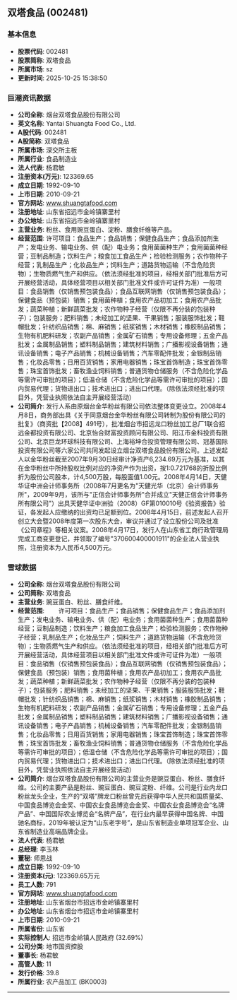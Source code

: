 ## 双塔食品 (002481)

### 基本信息

- **股票代码**: 002481
- **股票简称**: 双塔食品
- **所属市场**: sz
- **更新时间**: 2025-10-25 15:38:50

### 巨潮资讯数据

- **公司全称**: 烟台双塔食品股份有限公司
- **英文名称**: Yantai Shuangta Food Co., Ltd.
- **A股代码**: 002481
- **A股简称**: 双塔食品
- **所属市场**: 深交所主板
- **所属行业**: 食品制造业
- **法人代表**: 杨君敏
- **注册资本(万元)**: 123369.65
- **成立日期**: 1992-09-10
- **上市日期**: 2010-09-21
- **官方网站**: www.shuangtafood.com
- **注册地址**: 山东省招远市金岭镇寨里村
- **办公地址**: 山东省招远市金岭镇寨里村
- **主营业务**: 粉丝、食用豌豆蛋白、淀粉、膳食纤维等产品。
- **经营范围**: 许可项目：食品生产；食品销售；保健食品生产；食品添加剂生产；发电业务、输电业务、供（配）电业务；食用菌菌种生产；食用菌菌种经营；豆制品制造；饮料生产；粮食加工食品生产；检验检测服务；农作物种子经营；乳制品生产；化妆品生产；饲料生产；道路货物运输（不含危险货物）；生物质燃气生产和供应。（依法须经批准的项目，经相关部门批准后方可开展经营活动，具体经营项目以相关部门批准文件或许可证件为准）一般项目：食品销售（仅销售预包装食品）；食品互联网销售（仅销售预包装食品）；保健食品（预包装）销售；食用菌种植；食用农产品初加工；食用农产品批发；蔬菜种植；新鲜蔬菜批发；农作物种子经营（仅限不再分装的包装种子）；包装服务；肥料销售；未经加工的坚果、干果销售；服装服饰批发；鞋帽批发；针纺织品销售；棉、麻销售；纸浆销售；木材销售；橡胶制品销售；生物有机肥料研发；农副产品销售；金属矿石销售；专用设备修理；五金产品批发；金属制品销售；塑料制品销售；建筑材料销售；广播影视设备销售；通讯设备销售；电子产品销售；机械设备销售；汽车零配件批发；金银制品销售；化妆品零售；日用百货销售；家用电器销售；珠宝首饰制造；珠宝首饰零售；珠宝首饰批发；畜牧渔业饲料销售；普通货物仓储服务（不含危险化学品等需许可审批的项目）；低温仓储（不含危险化学品等需许可审批的项目）；国内贸易代理；货物进出口；技术进出口；进出口代理。（除依法须经批准的项目外，凭营业执照依法自主开展经营活动）
- **公司简介**: 发行人系由原烟台金华粉丝有限公司依法整体变更设立。2008年4月8日，商务部出具《关于同意烟台金华粉丝有限公司转制为股份有限公司的批复》（商资批【2008】491号），批准烟台市招远龙口粉丝加工总厂1联合招远金都投资有限公司、北京怡合财富投资顾问有限公司、阳江市金科投资有限公司、北京巨龙环球科技有限公司、上海裕坤合投资管理有限公司、冠基国际投资有限公司等六家公司共同发起设立烟台双塔食品股份有限公司。上述发起人以金华粉丝截至2007年9月30日经审计净资产6,234.69万元为基准，以其在金华粉丝中所持股权比例对应的净资产作为出资，按1:0.721768的折股比例折为股份公司股本，计4,500万股，每股面值1.00元。2008年4月14日，天健华证中洲会计师事务所（2008年7月更名为"天健光华（北京）会计师事务所"，2009年9月，该所与"正信会计师事务所"合并成立"天健正信会计师事务所有限公司"）出具天健华证中洲验（2008）GF第010010号《验资报告》验证，各发起人应缴纳的出资均已足额到位。2008年4月15日，前述发起人召开创立大会暨2008年度第一次股东大会，审议并通过了设立股份公司及批准《公司章程》等相关议案。2008年4月17日，发行人在山东省工商行政管理局完成工商变更登记，并领取了编号"370600400001911"的企业法人营业执照，注册资本为人民币4,500万元。

### 雪球数据

- **公司全称**: 烟台双塔食品股份有限公司
- **公司简称**: 双塔食品
- **主营业务**: 豌豆蛋白、粉丝、膳食纤维。
- **经营范围**: 　　许可项目：食品生产；食品销售；保健食品生产；食品添加剂生产；发电业务、输电业务、供（配）电业务；食用菌菌种生产；食用菌菌种经营；豆制品制造；饮料生产；粮食加工食品生产；检验检测服务；农作物种子经营；乳制品生产；化妆品生产；饲料生产；道路货物运输（不含危险货物）；生物质燃气生产和供应。（依法须经批准的项目，经相关部门批准后方可开展经营活动，具体经营项目以相关部门批准文件或许可证件为准）一般项目：食品销售（仅销售预包装食品）；食品互联网销售（仅销售预包装食品）；保健食品（预包装）销售；食用菌种植；食用农产品初加工；食用农产品批发；蔬菜种植；新鲜蔬菜批发；农作物种子经营（仅限不再分装的包装种子）；包装服务；肥料销售；未经加工的坚果、干果销售；服装服饰批发；鞋帽批发；针纺织品销售；棉、麻销售；纸浆销售；木材销售；橡胶制品销售；生物有机肥料研发；农副产品销售；金属矿石销售；专用设备修理；五金产品批发；金属制品销售；塑料制品销售；建筑材料销售；广播影视设备销售；通讯设备销售；电子产品销售；机械设备销售；汽车零配件批发；金银制品销售；化妆品零售；日用百货销售；家用电器销售；珠宝首饰制造；珠宝首饰零售；珠宝首饰批发；畜牧渔业饲料销售；普通货物仓储服务（不含危险化学品等需许可审批的项目）；低温仓储（不含危险化学品等需许可审批的项目）；国内贸易代理；货物进出口；技术进出口；进出口代理。（除依法须经批准的项目外，凭营业执照依法自主开展经营活动）
- **公司简介**: 烟台双塔食品股份有限公司的主营业务是豌豆蛋白、粉丝、膳食纤维。公司的主要产品是粉丝、豌豆蛋白、豌豆淀粉、纤维。公司是行业内龙口粉丝龙头企业，生产的“双塔”牌龙口粉丝曾先后获得中华人民共和国质量奖、中国食品博览会金奖、中国农业食品博览会金奖、中国农业食品博览会“名牌产品”、中国国际农业博览会“名牌产品”，在行业内最早获得中国名牌、中国驰名商标，2019年被认定为“山东老字号”，是山东省制造业单项冠军企业、山东省制造业高端品牌企业。
- **法人代表**: 杨君敏
- **总经理**: 李玉林
- **董秘**: 师恩战
- **成立日期**: 1992-09-10
- **注册资本(元)**: 123369.65万元
- **员工人数**: 791
- **官方网站**: www.shuangtafood.com
- **注册地址**: 山东省烟台市招远市金岭镇寨里村
- **办公地址**: 山东省烟台市招远市金岭镇寨里村
- **上市日期**: 2010-09-21
- **所属省份**: 山东省
- **实际控制人**: 招远市金岭镇人民政府 (32.69%)
- **公司分类**: 地市国资控股
- **董事长**: 杨君敏
- **高管人数**: 11
- **发行价格**: 39.8
- **所属行业**: 农产品加工 (BK0003)

---
